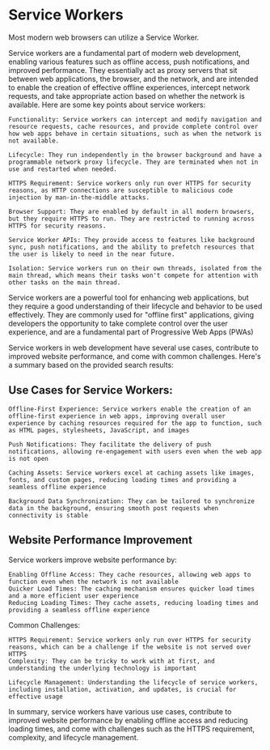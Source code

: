 # Service Workers

Most modern web browsers can utilize a Service Worker.

Service workers are a fundamental part of modern web development, enabling various features such as offline access, push notifications, and improved performance. They essentially act as proxy servers that sit between web applications, the browser, and the network, and are intended to enable the creation of effective offline experiences, intercept network requests, and take appropriate action based on whether the network is available. Here are some key points about service workers:

    Functionality: Service workers can intercept and modify navigation and resource requests, cache resources, and provide complete control over how web apps behave in certain situations, such as when the network is not available.

    Lifecycle: They run independently in the browser background and have a programmable network proxy lifecycle. They are terminated when not in use and restarted when needed.

    HTTPS Requirement: Service workers only run over HTTPS for security reasons, as HTTP connections are susceptible to malicious code injection by man-in-the-middle attacks.

    Browser Support: They are enabled by default in all modern browsers, but they require HTTPS to run. They are restricted to running across HTTPS for security reasons.

    Service Worker APIs: They provide access to features like background sync, push notifications, and the ability to prefetch resources that the user is likely to need in the near future.

    Isolation: Service workers run on their own threads, isolated from the main thread, which means their tasks won't compete for attention with other tasks on the main thread.

Service workers are a powerful tool for enhancing web applications, but they require a good understanding of their lifecycle and behavior to be used effectively. They are commonly used for "offline first" applications, giving developers the opportunity to take complete control over the user experience, and are a fundamental part of Progressive Web Apps (PWAs)

Service workers in web development have several use cases, contribute to improved website performance, and come with common challenges. Here's a summary based on the provided search results:

## Use Cases for Service Workers:

    Offline-First Experience: Service workers enable the creation of an offline-first experience in web apps, improving overall user experience by caching resources required for the app to function, such as HTML pages, stylesheets, JavaScript, and images

    Push Notifications: They facilitate the delivery of push notifications, allowing re-engagement with users even when the web app is not open

    Caching Assets: Service workers excel at caching assets like images, fonts, and custom pages, reducing loading times and providing a seamless offline experience

    Background Data Synchronization: They can be tailored to synchronize data in the background, ensuring smooth post requests when connectivity is stable

## Website Performance Improvement

Service workers improve website performance by:

    Enabling Offline Access: They cache resources, allowing web apps to function even when the network is not available
    Quicker Load Times: The caching mechanism ensures quicker load times and a more efficient user experience
    Reducing Loading Times: They cache assets, reducing loading times and providing a seamless offline experience

Common Challenges:

    HTTPS Requirement: Service workers only run over HTTPS for security reasons, which can be a challenge if the website is not served over HTTPS
    Complexity: They can be tricky to work with at first, and understanding the underlying technology is important

    Lifecycle Management: Understanding the lifecycle of service workers, including installation, activation, and updates, is crucial for effective usage

In summary, service workers have various use cases, contribute to improved website performance by enabling offline access and reducing loading times, and come with challenges such as the HTTPS requirement, complexity, and lifecycle management.